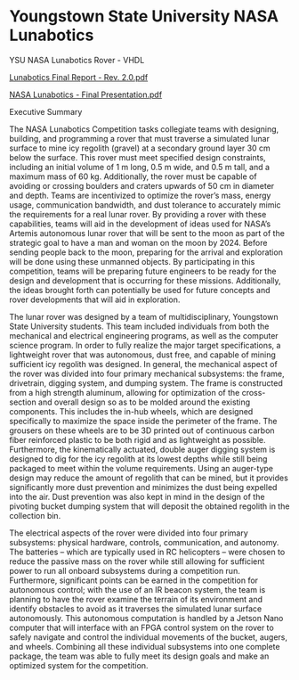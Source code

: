 # Youngstown State University NASA Lunabotics
YSU NASA Lunabotics Rover - VHDL

[Lunabotics Final Report - Rev. 2.0.pdf](https://github.com/DeeJay2545/YSU-NASA-Lunabotics/files/8238770/Lunabotics.Final.Report.-.Rev.2.0.pdf)

[NASA Lunabotics - Final Presentation.pdf](https://github.com/DeeJay2545/YSU-NASA-Lunabotics/files/8238847/NASA.Lunabotics.-.Final.Presentation.pdf)

Executive Summary

The NASA Lunabotics Competition tasks collegiate teams with designing, building, and programming a rover that must traverse a simulated lunar surface to mine icy regolith (gravel) at a secondary ground layer 30 cm below the surface. This rover must meet specified design constraints, including an initial volume of 1 m long, 0.5 m wide, and 0.5 m tall, and a maximum mass of 60 kg. Additionally, the rover must be capable of avoiding or crossing boulders and craters upwards of 50 cm in diameter and depth. Teams are incentivized to optimize the rover’s mass, energy usage, communication bandwidth, and dust tolerance to accurately mimic the requirements for a real lunar rover. By providing a rover with these capabilities, teams will aid in the development of ideas used for NASA’s Artemis autonomous lunar rover that will be sent to the moon as part of the strategic goal to have a man and woman on the moon by 2024. Before sending people back to the moon, preparing for the arrival and exploration will be done using these unmanned objects. By participating in this competition, teams will be preparing future engineers to be ready for the design and development that is occurring for these missions. Additionally, the ideas brought forth can potentially be used for future concepts and rover developments that will aid in exploration.

The lunar rover was designed by a team of multidisciplinary, Youngstown State University students. This team included individuals from both the mechanical and electrical engineering programs, as well as the computer science program. In order to fully realize the major target specifications, a lightweight rover that was autonomous, dust free, and capable of mining sufficient icy regolith was designed. In general, the mechanical aspect of the rover was divided into four primary mechanical subsystems: the frame, drivetrain, digging system, and dumping system. The frame is constructed from a high strength aluminum, allowing for optimization of the cross-section and overall design so as to be molded around the existing components. This includes the in-hub wheels, which are designed specifically to maximize the space inside the perimeter of the frame. The grousers on these wheels are to be 3D printed out of continuous carbon fiber reinforced plastic to be both rigid and as lightweight as possible. Furthermore, the kinematically actuated, double auger digging system is designed to dig for the icy regolith at its lowest depths while still being packaged to meet within the volume requirements. Using an auger-type design may reduce the amount of regolith that can be mined, but it provides significantly more dust prevention and minimizes the dust being expelled into the air. Dust prevention was also kept in mind in the design of the pivoting bucket dumping system that will deposit the obtained regolith in the collection bin.

The electrical aspects of the rover were divided into four primary subsystems: physical hardware, controls, communication, and autonomy. The batteries – which are typically used in RC helicopters – were chosen to reduce the passive mass on the rover while still allowing for sufficient power to run all onboard subsystems during a competition run. Furthermore, significant points can be earned in the competition for autonomous control; with the use of an IR beacon system, the team is planning to have the rover examine the terrain of its environment and identify obstacles to avoid as it traverses the simulated lunar surface autonomously. This autonomous computation is handled by a Jetson Nano computer that will interface with an FPGA control system on the rover to safely navigate and control the individual movements of the bucket, augers, and wheels. Combining all these individual subsystems into one complete package, the team was able to fully meet its design goals and make an optimized system for the competition.
